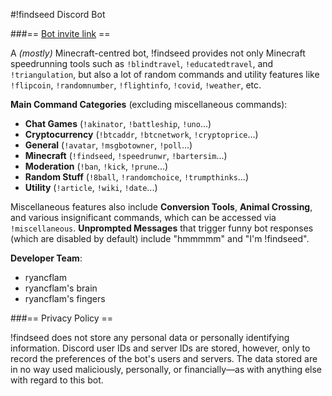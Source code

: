 #!findseed Discord Bot

###== [Bot invite link](https://discord.com/oauth2/authorize?client_id=771403225840222238&permissions=473196598&scope=bot) ==

A *(mostly)* Minecraft-centred bot, !findseed provides not only Minecraft speedrunning tools such as `!blindtravel`, `!educatedtravel`, and `!triangulation`, but also a lot of random commands and utility features like `!flipcoin`, `!randomnumber`, `!flightinfo`, `!covid`, `!weather`, etc.

**Main Command Categories** (excluding miscellaneous commands):

- **Chat Games** (`!akinator`, `!battleship`, `!uno`...)
- **Cryptocurrency** (`!btcaddr`, `!btcnetwork`, `!cryptoprice`...)
- **General** (`!avatar`, `!msgbotowner`, `!poll`...)
- **Minecraft** (`!findseed`, `!speedrunwr`, `!bartersim`...)
- **Moderation** (`!ban`, `!kick`, `!prune`...)
- **Random Stuff** (`!8ball`, `!randomchoice`, `!trumpthinks`...)
- **Utility** (`!article`, `!wiki`, `!date`...)

Miscellaneous features also include **Conversion Tools**, **Animal Crossing**, and various insignificant commands, which can be accessed via `!miscellaneous`. **Unprompted Messages** that trigger funny bot responses (which are disabled by default) include "hmmmmm" and "I'm !findseed".

**Developer Team**:
- ryancflam
- ryancflam's brain
- ryancflam's fingers

###== Privacy Policy ==

!findseed does not store any personal data or personally identifying information. Discord user IDs and server IDs are stored, however, only to record the preferences of the bot's users and servers. The data stored are in no way used maliciously, personally, or financially—as with anything else with regard to this bot.
